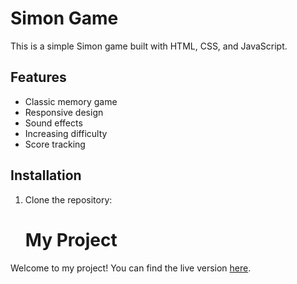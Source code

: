 # Simon Game

This is a simple Simon game built with HTML, CSS, and JavaScript.

## Features

- Classic memory game
- Responsive design
- Sound effects
- Increasing difficulty
- Score tracking


## Installation

1. Clone the repository:

   # My Project

Welcome to my project! You can find the live version [here]().



